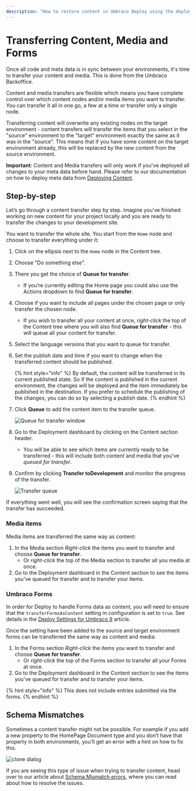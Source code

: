 ```yaml
---
description: "How to restore content in Umbraco Deploy using the deployment dashboard"
---
```


# Transferring Content, Media and Forms

Once all code and meta data is in sync between your environments, it's time to transfer your content and media. This is done from the Umbraco Backoffice.

Content and media transfers are flexible which means you have complete control over which content nodes and/or media items you want to transfer. You can transfer it all in one go, a few at a time or transfer only a single node.

Transferring content will overwrite any existing nodes on the target environment - content transfers will transfer the items that you select in the "source" environment to the "target" environment exactly the same as it was in the "source". This means that if you have some content on the target environment already, this will be replaced by the new content from the source environment.

**Important**: Content and Media transfers will only work if you've deployed all changes to your meta data before hand. Please refer to our documentation on how to deploy meta data from [Deploying Content](deploying-changes.md).

## Step-by-step

Let’s go through a content transfer step by step. Imagine you’ve finished working on new content for your project locally and you are ready to transfer the changes to your development site.

You want to transfer the whole site. You start from the `Home` node and choose to transfer everything under it:

1. Click on the ellipsis next to the `Home` node in the Content tree.
2. Choose "Do something else".
3. There you get the choice of **Queue for transfer**.
   * If you’re currently editing the Home page you could also use the Actions dropdown to find **Queue for transfer**.
4. Choose if you want to include all pages under the chosen page or only transfer the chosen node.
   * If you wish to transfer all your content at once, _right-click_ the top of the Content tree where you will also find **Queue for transfer** - this will queue all your content for transfer.
5. Select the language versions that you want to queue for transfer.
6.  Set the publish date and time if you want to change when the transferred content should be published.

    {% hint style="info" %}
    By default, the content will be transferred in its current published state. So if the content is published in the current environment, the changes will be deployed and the item immediately be published in the destination. If you prefer to schedule the publishing of the changes, you can do so by selecting a publish date.
    {% endhint %}
7.  Click **Queue** to add the content item to the transfer queue.

    ![Queue for transfer window](images/queue-for-transfer-dialog.png)
8. Go to the Deployment dashboard by clicking on the Content section header.
   * You will be able to see which items are currently ready to be transferred - this will include both content and media that you've _queued for transfer_.
9.  Confirm by clicking **Transfer toDevelopment** and monitor the progress of the transfer.

    ![Transfer queue](images/transfer-queue.png)

If everything went well, you will see the confirmation screen saying that the transfer has succeeded.

### Media items

Media items are transferred the same way as content:

1. In the Media section _Right-click_ the items you want to transfer and choose **Queue for transfer**.
   * Or _right-click_ the top of the Media section to transfer all you media at once.
2. Go to the Deployment dashboard in the Content section to see the items you've queued for transfer and to transfer your items.

### Umbraco Forms

In order for Deploy to handle Forms data as content, you will need to ensure that the `transferFormsAsContent` setting in configuration is set to `true`. See details in the [Deploy Settings for Umbraco 9](../deploy-settings.md) article.

Once the setting have been added to the source and target environment forms can be transferred the same way as content and media:

1. In the Forms section _Right-click_ the items you want to transfer and choose **Queue for transfer**.
   * Or _right-click_ the top of the Forms section to transfer all your Forms at once.
2. Go to the Deployment dashboard in the Content section to see the items you've queued for transfer and to transfer your items.

{% hint style="info" %}
This does not include entries submitted via the forms.
{% endhint %}

## Schema Mismatches

Sometimes a content transfer might not be possible. For example if you add a new property to the HomePage Document type and you don’t have that property in both environments, you’ll get an error with a hint on how to fix this.

![clone dialog](../../umbraco-cloud/deployment/images/schema-mismatch.png)

If you are seeing this type of issue when trying to transfer content, head over to our article about [Schema Mismatch errors](../troubleshooting.md), where you can read about how to resolve the issues.
